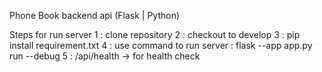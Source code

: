 Phone Book backend api (Flask | Python)

Steps for run server
1 : clone repository 
2 : checkout to develop
3 : pip install requirement.txt
4 : use command to run server : flask --app app.py  run --debug
5 : /api/health -> for health check 
